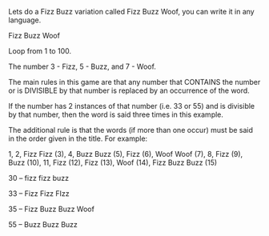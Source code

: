 Lets do a Fizz Buzz variation called Fizz Buzz Woof, you can write it in any language.

Fizz Buzz Woof

Loop from 1 to 100.

The number 3 - Fizz, 5 - Buzz, and 7 - Woof.

The main rules in this game are that any number that CONTAINS the number or is DIVISIBLE by that number is replaced by an occurrence of the word.

If the number has 2 instances of that number (i.e. 33 or 55) and is divisible by that number, then the word is said three times in this example.

The additional rule is that the words (if more than one occur) must be said in the order given in the title. For example:

1, 2, Fizz Fizz (3), 4, Buzz Buzz (5), Fizz (6), Woof Woof (7), 8, Fizz (9), Buzz (10), 11, Fizz (12), Fizz (13), Woof (14), Fizz Buzz Buzz (15)

30 – fizz fizz buzz

33 – Fizz Fizz FIzz

35 – Fizz Buzz Buzz Woof

55 – Buzz Buzz Buzz
